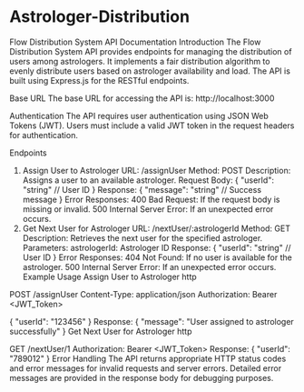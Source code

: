 # Astrologer-Distribution

Flow Distribution System API Documentation
Introduction
The Flow Distribution System API provides endpoints for managing the distribution of users among astrologers. It implements a fair distribution algorithm to evenly distribute users based on astrologer availability and load. The API is built using Express.js for the RESTful endpoints.

Base URL
The base URL for accessing the API is: http://localhost:3000

Authentication
The API requires user authentication using JSON Web Tokens (JWT). Users must include a valid JWT token in the request headers for authentication.

Endpoints
1. Assign User to Astrologer
URL: /assignUser
Method: POST
Description: Assigns a user to an available astrologer.
Request Body:
{
  "userId": "string" // User ID
}
Response:
{
  "message": "string" // Success message
}
Error Responses:
400 Bad Request: If the request body is missing or invalid.
500 Internal Server Error: If an unexpected error occurs.
2. Get Next User for Astrologer
URL: /nextUser/:astrologerId
Method: GET
Description: Retrieves the next user for the specified astrologer.
Parameters:
astrologerId: Astrologer ID
Response:
{
  "userId": "string" // User ID
}
Error Responses:
404 Not Found: If no user is available for the astrologer.
500 Internal Server Error: If an unexpected error occurs.
Example Usage
Assign User to Astrologer
http

POST /assignUser
Content-Type: application/json
Authorization: Bearer <JWT_Token>

{
  "userId": "123456"
}
Response:
{
  "message": "User assigned to astrologer successfully"
}
Get Next User for Astrologer
http

GET /nextUser/1
Authorization: Bearer <JWT_Token>
Response:
{
  "userId": "789012"
}
Error Handling
The API returns appropriate HTTP status codes and error messages for invalid requests and server errors.
Detailed error messages are provided in the response body for debugging purposes.
